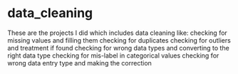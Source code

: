 # data_cleaning
These are the projects I did which includes data cleaning like:
checking for missing values and filling them
checking for duplicates
checking for outliers and treatment if found
checking for wrong data types and converting to the right data type
checking for mis-label in categorical values
checking for wrong data entry type and making the correction
